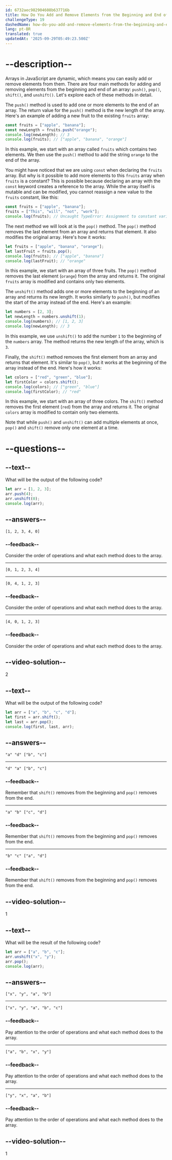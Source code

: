 ```yaml
---
id: 6732aec982904608b637716b
title: How Do You Add and Remove Elements from the Beginning and End of an Array?
challengeType: 19
dashedName: how-do-you-add-and-remove-elements-from-the-beginning-and-end-of-an-array
lang: pt-BR
translated: true
updatedAt: '2025-09-29T05:49:23.500Z'
---
```


# --description--

Arrays in JavaScript are dynamic, which means you can easily add or remove elements from them. There are four main methods for adding and removing elements from the beginning and end of an array: `push()`, `pop()`, `shift()`, and `unshift()`. Let's explore each of these methods in detail.

The `push()` method is used to add one or more elements to the end of an array. The return value for the `push()` method is the new length of the array. Here's an example of adding a new fruit to the existing `fruits` array:

```js
const fruits = ["apple", "banana"];
const newLength = fruits.push("orange");
console.log(newLength); // 3
console.log(fruits); // ["apple", "banana", "orange"]
```

In this example, we start with an array called `fruits` which contains two elements. We then use the `push()` method to add the string `orange` to the end of the array.

You might have noticed that we are using `const` when declaring the `fruits` array. But why is it possible to add more elements to this `fruits` array when `fruits` is a constant? This is possible because declaring an array with the `const` keyword creates a reference to the array. While the array itself is mutable and can be modified, you cannot reassign a new value to the `fruits` constant, like this:

```js
const fruits = ["apple", "banana"];
fruits = ["This", "will", "not", "work"];
console.log(fruits); // Uncaught TypeError: Assignment to constant variable. 
```

The next method we will look at is the `pop()` method. The `pop()` method removes the last element from an array and returns that element. It also modifies the original array. Here's how it works:

```js
let fruits = ["apple", "banana", "orange"];
let lastFruit = fruits.pop();
console.log(fruits); // ["apple", "banana"]
console.log(lastFruit); // "orange"
```

In this example, we start with an array of three fruits. The `pop()` method removes the last element (`orange`) from the array and returns it. The original `fruits` array is modified and contains only two elements.

The `unshift()` method adds one or more elements to the beginning of an array and returns its new length. It works similarly to `push()`, but modifies the start of the array instead of the end. Here's an example:

```js
let numbers = [2, 3];
let newLength = numbers.unshift(1);
console.log(numbers); // [1, 2, 3]
console.log(newLength); // 3
```

In this example, we use `unshift()` to add the number `1` to the beginning of the `numbers` array. The method returns the new length of the array, which is `3`.

Finally, the `shift()` method removes the first element from an array and returns that element. It's similar to `pop()`, but it works at the beginning of the array instead of the end. Here's how it works:

```js
let colors = ["red", "green", "blue"];
let firstColor = colors.shift();
console.log(colors); // ["green", "blue"]
console.log(firstColor); // "red"
```

In this example, we start with an array of three colors. The `shift()` method removes the first element (`red`) from the array and returns it. The original `colors` array is modified to contain only two elements.

Note that while `push()` and `unshift()` can add multiple elements at once, `pop()` and `shift()` remove only one element at a time.

# --questions--

## --text--

What will be the output of the following code?

```js
let arr = [1, 2, 3];
arr.push(4);
arr.unshift(0);
console.log(arr);
```

## --answers--

`[1, 2, 3, 4, 0]`

### --feedback--

Consider the order of operations and what each method does to the array.

---

`[0, 1, 2, 3, 4]`

---

`[0, 4, 1, 2, 3]`

### --feedback--

Consider the order of operations and what each method does to the array.

---

`[4, 0, 1, 2, 3]`

### --feedback--

Consider the order of operations and what each method does to the array.

## --video-solution--

2

## --text--

What will be the output of the following code?

```js
let arr = ["a", "b", "c", "d"];
let first = arr.shift();
let last = arr.pop();
console.log(first, last, arr);
```

## --answers--

`"a" "d" ["b", "c"]`

---

`"d" "a" ["b", "c"]`

### --feedback--

Remember that `shift()` removes from the beginning and `pop()` removes from the end.

---

`"a" "b" ["c", "d"]`

### --feedback--

Remember that `shift()` removes from the beginning and `pop()` removes from the end.

---

`"b" "c" ["a", "d"]`

### --feedback--

Remember that `shift()` removes from the beginning and `pop()` removes from the end.

## --video-solution--

1

## --text--

What will be the result of the following code?

```js
let arr = ["a", "b", "c"];
arr.unshift("x", "y");
arr.pop();
console.log(arr);
```

## --answers--

`["x", "y", "a", "b"]`

---

`["x", "y", "a", "b", "c"]`

### --feedback--

Pay attention to the order of operations and what each method does to the array.

---

`["a", "b", "x", "y"]`

### --feedback--

Pay attention to the order of operations and what each method does to the array.

---

`["y", "x", "a", "b"]`

### --feedback--

Pay attention to the order of operations and what each method does to the array.

## --video-solution--

1
